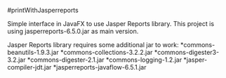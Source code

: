 #printWithJasperreports

Simple interface in JavaFX to use Jasper Reports library.
This project is using jasperreports-6.5.0.jar as main version. 

Jasper Reports library requires some additional jar to work:
*commons-beanutils-1.9.3.jar
*commons-collections-3.2.2.jar 
*commons-digester3-3.2.jar
*commons-digester-2.1.jar
*commons-logging-1.2.jar
*jasper-compiler-jdt.jar
*jasperreports-javaflow-6.5.1.jar
